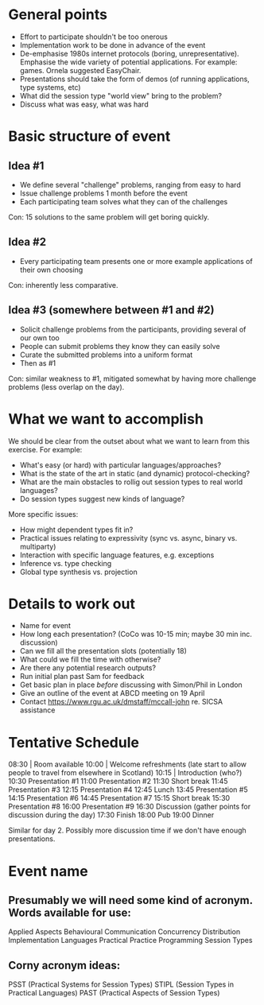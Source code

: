 General points
======

* Effort to participate shouldn't be too onerous
* Implementation work to be done in advance of the event
* De-emphasise 1980s internet protocols (boring, unrepresentative).
  Emphasise the wide variety of potential applications. For example:
  games. Ornela suggested EasyChair.
* Presentations should take the form of demos (of running applications,
  type systems, etc)
* What did the session type "world view" bring to the problem?
* Discuss what was easy, what was hard

Basic structure of event
======

Idea #1
------

* We define several "challenge" problems, ranging from easy to hard
* Issue challenge problems 1 month before the event
* Each participating team solves what they can of the challenges

Con: 15 solutions to the same problem will get boring quickly.

Idea #2
------

* Every participating team presents one or more example applications of
  their own choosing

Con: inherently less comparative.

Idea #3 (somewhere between #1 and #2)
------

* Solicit challenge problems from the participants, providing several of our own too
* People can submit problems they know they can easily solve
* Curate the submitted problems into a uniform format
* Then as #1

Con: similar weakness to #1, mitigated somewhat by having more challenge
problems (less overlap on the day).

What we want to accomplish
======

We should be clear from the outset about what we want to learn from this
exercise. For example:

* What's easy (or hard) with particular languages/approaches?
* What is the state of the art in static (and dynamic) protocol-checking?
* What are the main obstacles to rollig out session types to real world languages?
* Do session types suggest new kinds of language?

More specific issues:

* How might dependent types fit in?
* Practical issues relating to expressivity (sync vs. async, binary vs. multiparty)
* Interaction with specific language features, e.g. exceptions
* Inference vs. type checking
* Global type synthesis vs. projection

Details to work out
======

* Name for event
* How long each presentation? (CoCo was 10-15 min; maybe 30 min inc. discussion)
* Can we fill all the presentation slots (potentially 18)
* What could we fill the time with otherwise?
* Are there any potential research outputs?
* Run initial plan past Sam for feedback
* Get basic plan in place _before_ discussing with Simon/Phil in London
* Give an outline of the event at ABCD meeting on 19 April
* Contact https://www.rgu.ac.uk/dmstaff/mccall-john re. SICSA assistance

Tentative Schedule
======

08:30 | Room available
10:00 | Welcome refreshments (late start to allow people to travel from elsewhere in Scotland)
10:15 | Introduction (who?)
10:30 Presentation #1
11:00 Presentation #2
11:30 Short break
11:45 Presentation #3
12:15 Presentation #4
12:45 Lunch
13:45 Presentation #5
14:15 Presentation #6
14:45 Presentation #7
15:15 Short break
15:30 Presentation #8
16:00 Presentation #9
16:30 Discussion (gather points for discussion during the day)
17:30 Finish
18:00 Pub
19:00 Dinner

Similar for day 2. Possibly more discussion time if we don't have enough presentations.

Event name
======

Presumably we will need some kind of acronym. Words available for use:
------

Applied
Aspects
Behavioural
Communication
Concurrency
Distribution
Implementation
Languages
Practical
Practice
Programming
Session
Types

Corny acronym ideas:
------

PSST (Practical Systems for Session Types)
STIPL (Session Types in Practical Languages)
PAST (Practical Aspects of Session Types)
